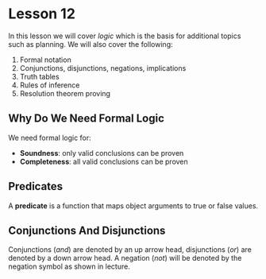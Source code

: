 # Lesson 12

In this lesson we will cover _logic_ which is the basis for additional topics such as planning. We will also cover the following:

1. Formal notation
2. Conjunctions, disjunctions, negations, implications
3. Truth tables
4. Rules of inference
5. Resolution theorem proving

## Why Do We Need Formal Logic

We need formal logic for:

- **Soundness**: only valid conclusions can be proven
- **Completeness**: all valid conclusions can be proven

## Predicates

A **predicate** is a function that maps object arguments to true or false values.

## Conjunctions And Disjunctions

Conjunctions (_and_) are denoted by an up arrow head, disjunctions (_or_) are denoted by a down arrow head. A negation (_not_) will be denoted by the negation symbol as shown in lecture.
